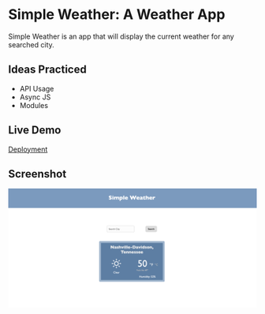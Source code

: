 
# Simple Weather: A Weather App

Simple Weather is an app that will display the current weather for any searched city.


## Ideas Practiced
* API Usage
* Async JS
* Modules






 ## Live Demo
[Deployment](https://scott-hall7.github.io/weather-app/)
 

## Screenshot

![Alt text](https://github.com/scott-hall7/weather-app/blob/main/src/app-preview.png "App Preview")



